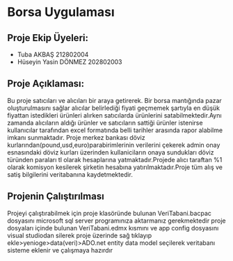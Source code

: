 # Borsa Uygulaması

## Proje Ekip Üyeleri:

* Tuba AKBAŞ                212802004
* Hüseyin Yasin DÖNMEZ      202802003


## Proje Açıklaması:

Bu proje satıcıları ve alıcıları bir araya getirerek. Bir borsa mantığında pazar oluşturulmasını sağlar alıcılar belirlediği fiyati geçmemek şartıyla en düşük fiyattan istedikleri ürünleri alırken satıcılarda ürünlerini satabilmektedir.Aynı zamanda alıcıların aldığı ürünler ve satıcıların sattiği ürünler istenirse kullanıcılar tarafından excel formatında belli tarihler arasında rapor alabilme imkanı sunmaktadır. Proje merkez bankası döviz kurlarından(pound,usd,euro)parabirimlerinin verilerini çekerek admin onay esnasındaki döviz kurları üzerinden kullaniciların onaya sundukları döviz türünden paraları tl olarak hesaplarına yatmaktadır.Projede alıcı taraftan %1 olarak komisyon kesilerek şirketin hesabına yatırılmaktadır.Proje tüm alış ve satiş bilgilerini veritabanına kaydetmektedir.

## Projenin  Çalıştırılması

Projeyi çalıştırabilmek için proje klasöründe bulunan
VeriTabani.bacpac dosyasını microsoft sql server programınıza aktarmanız gerekmektedir
proje dosyaları içinde bulunan VeriTabani.edmx kısmını ve app config dosyasını visual studiodan silerek 
proje üzerinde sağ tıklayıp ekle>yenioge>data(veri)>ADO.net entity data model seçilerek veritabanı sisteme eklenir ve çalışmaya hazırdır
